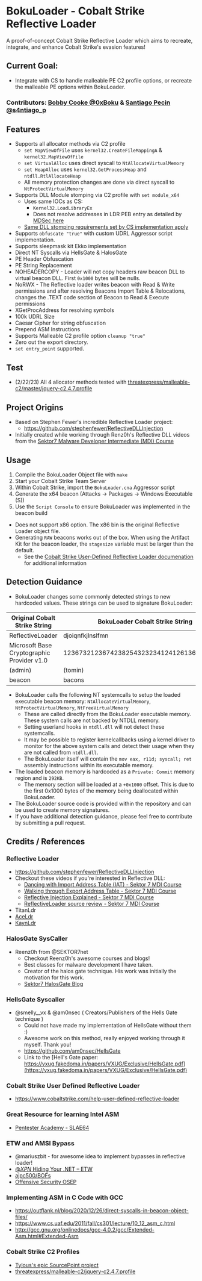 # BokuLoader - Cobalt Strike Reflective Loader
A proof-of-concept Cobalt Strike Reflective Loader which aims to recreate, integrate, and enhance Cobalt Strike's evasion features!

## Current Goal:
+ Integrate with CS to handle malleable PE C2 profile options, or recreate the malleable PE options within BokuLoader.

### Contributors: [Bobby Cooke @0xBoku](https://twitter.com/0xBoku) & [Santiago Pecin @s4ntiago_p](https://twitter.com/s4ntiago_p) 

## Features
+ Supports all allocator methods via C2 profile 
  - `set MapViewOfFile` uses `kernel32.CreateFileMappingA` & `kernel32.MapViewOfFile` 
  - `set VirtualAlloc` uses direct syscall to `NtAllocateVirtualMemory`
  - `set HeapAlloc` uses `kernel32.GetProcessHeap` and `ntdll.RtlAllocateHeap`
  - All memory protection changes are done via direct syscall to `NtProtectVirtualMemory`
+ Supports DLL Module stomping via C2 profile with `set module_x64`
  - Uses same IOCs as CS: 
    - `Kernel32.LoadLibraryEx`
    - Does not resolve addresses in LDR PEB entry as detailed by [MDSec here](https://www.mdsec.co.uk/2022/07/part-2-how-i-met-your-beacon-cobalt-strike/)
  - [Same DLL stomping requirements set by CS implementation apply](https://hstechdocs.helpsystems.com/manuals/cobaltstrike/current/userguide/content/topics/malleable-c2-extend_pe-memory-indicators.htm)
+ Supports `obfuscate "true"` with custom UDRL Aggressor script implementation.
+ Supports sleepmask kit Ekko implementation
+ Direct NT Syscalls via HellsGate & HalosGate
+ PE Header Obfuscation
+ PE String Replacement
+ NOHEADERCOPY - Loader will not copy headers raw beacon DLL to virtual beacon DLL. First `0x1000` bytes will be nulls.
+ NoRWX -  The Reflective loader writes beacon with Read & Write permissions and after resolving Beacons Import Table & Relocations, changes the .TEXT code section of Beacon to Read & Execute permissions 
+ XGetProcAddress for resolving symbols
+ 100k UDRL Size
+ Caesar Cipher for string obfuscation
+ Prepend ASM Instructions
+ Supports Malleable C2 profile option `cleanup "true"`
+ Zero out the export directory.
+ `set entry_point` supported.

## Test
+ (2/22/23) All 4 allocator methods tested with [threatexpress/malleable-c2/master/jquery-c2.4.7.profile](https://raw.githubusercontent.com/threatexpress/malleable-c2/master/jquery-c2.4.7.profile)

## Project Origins
+ Based on Stephen Fewer's incredible Reflective Loader project: 
  + https://github.com/stephenfewer/ReflectiveDLLInjection
+ Initially created while working through Renz0h's Reflective DLL videos from the [Sektor7 Malware Developer Intermediate (MDI) Course](https://institute.sektor7.net/courses/rto-maldev-intermediate/) 

## Usage
1. Compile the BokuLoader Object file with `make`
2. Start your Cobalt Strike Team Server
3. Within Cobalt Strike, import the `BokuLoader.cna` Aggressor script
4. Generate the x64 beacon (Attacks -> Packages -> Windows Executable (S))
5. Use the `Script Console` to ensure BokuLoader was implemented in the beacon build

+ Does not support x86 option. The x86 bin is the original Reflective Loader object file.  
+ Generating `RAW` beacons works out of the box. When using the Artifact Kit for the beacon loader, the `stagesize` variable must be larger than the default.
  + See the [Cobalt Strike User-Defined Reflective Loader documenation](https://hstechdocs.helpsystems.com/manuals/cobaltstrike/current/userguide/content/topics/malleable-c2-extend_user-defined-rdll.htm) for additional information

## Detection Guidance
+ BokuLoader changes some commonly detected strings to new hardcoded values. These strings can be used to signature BokuLoader:

|Original Cobalt Strike String|BokuLoader Cobalt Strike String|
|------------------------------|---------------------------------|
|ReflectiveLoader|djoiqnfkjlnslfmn|
|Microsoft Base Cryptographic Provider v1.0|12367321236742382543232341241261363163151d|
|(admin)|(tomin)|
|beacon|bacons|
+ BokuLoader calls the following NT systemcalls to setup the loaded executable beacon memory: `NtAllocateVirtualMemory`, `NtProtectVirtualMemory`, `NtFreeVirtualMemory`
  + These are called directly from the BokuLoader executable memory. These system calls are not backed by NTDLL memory.
  + Setting userland hooks in `ntdll.dll` will not detect these systemcalls.
  + It may be possible to register kernelcallbacks using a kernel driver to monitor for the above system calls and detect their usage when they are not called from `ntdll.dll`.
  + The BokuLoader itself will contain the `mov eax, r11d; syscall; ret` assembly instructions within its executable memory.
+ The loaded beacon memory is hardcoded as a `Private: Commit` memory region and is `292KB`.
  + The memory section will be loaded at a `+0x1000` offset. This is due to the first 0x1000 bytes of the memory being deallocated within BokuLoader.
+ The BokuLoader source code is provided within the repository and can be used to create memory signatures.
+ If you have additional detection guidance, please feel free to contribute by submitting a pull request. 
  

## Credits / References
### Reflective Loader
+ https://github.com/stephenfewer/ReflectiveDLLInjection
+ Checkout these videos if you're interested in Reflective DLL:  
  + [Dancing with Import Address Table (IAT) - Sektor 7 MDI Course](https://institute.sektor7.net/courses/rto-maldev-intermediate/463262-pe-madness/1435207-dancing-with-iat)
  + [Walking through Export Address Table - Sektor 7 MDI Course](https://institute.sektor7.net/courses/rto-maldev-intermediate/463262-pe-madness/1435189-walking-through-export-address-table)
  + [Reflective Injection Explained - Sektor 7 MDI Course](https://institute.sektor7.net/courses/rto-maldev-intermediate/463258-reflective-dlls/1435355-reflective-injection-explained)
  + [ReflectiveLoader source review - Sektor 7 MDI Course](https://institute.sektor7.net/courses/rto-maldev-intermediate/463258-reflective-dlls/1435383-reflectiveloader-source-review)
+ TitanLdr
+ [AceLdr](https://github.com/kyleavery/AceLdr)
+ [KaynLdr](https://github.com/Cracked5pider/KaynLdr)
### HalosGate SysCaller
+ Reenz0h from @SEKTOR7net
  + Checkout Reenz0h's awesome courses and blogs!
  + Best classes for malware development I have taken.
  + Creator of the halos gate technique. His work was initially the motivation for this work.
  + [Sektor7 HalosGate Blog](https://blog.sektor7.net/#!res/2021/halosgate.md)
### HellsGate Syscaller
+ @smelly__vx & @am0nsec ( Creators/Publishers of the Hells Gate technique )
  + Could not have made my implementation of HellsGate without them :)
  + Awesome work on this method, really enjoyed working through it myself. Thank you!
  + https://github.com/am0nsec/HellsGate 
  + Link to the [Hell's Gate paper: https://vxug.fakedoma.in/papers/VXUG/Exclusive/HellsGate.pdf](https://vxug.fakedoma.in/papers/VXUG/Exclusive/HellsGate.pdf)
### Cobalt Strike User Defined Reflective Loader
+ https://www.cobaltstrike.com/help-user-defined-reflective-loader
### Great Resource for learning Intel ASM
+ [Pentester Academy - SLAE64](https://www.pentesteracademy.com/course?id=7)
### ETW and AMSI Bypass 
+ @mariuszbit - for awesome idea to implement bypasses in reflective loader!
+ [@_XPN_ Hiding Your .NET – ETW](https://www.mdsec.co.uk/2020/03/hiding-your-net-etw/)
+ [ajpc500/BOFs](https://github.com/ajpc500/BOFs/)
+ [Offensive Security OSEP](https://www.offensive-security.com/pen300-osep/)
### Implementing ASM in C Code with GCC
+ https://outflank.nl/blog/2020/12/26/direct-syscalls-in-beacon-object-files/
+ https://www.cs.uaf.edu/2011/fall/cs301/lecture/10_12_asm_c.html
+ http://gcc.gnu.org/onlinedocs/gcc-4.0.2/gcc/Extended-Asm.html#Extended-Asm
### Cobalt Strike C2 Profiles
+ [Tylous's epic SourcePoint project](https://github.com/Tylous/SourcePoint)
+ [threatexpress/malleable-c2/jquery-c2.4.7.profile](https://raw.githubusercontent.com/threatexpress/malleable-c2/master/jquery-c2.4.7.profile)
